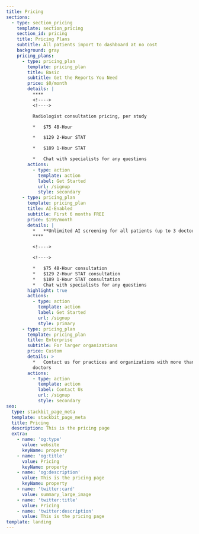 ```yaml
---
title: Pricing
sections:
  - type: section_pricing
    template: section_pricing
    section_id: pricing
    title: Pricing Plans
    subtitle: All patients import to dashboard at no cost
    background: gray
    pricing_plans:
      - type: pricing_plan
        template: pricing_plan
        title: Basic
        subtitle: Get the Reports You Need
        price: $0/month
        details: |
          ****
          <!---->
          <!---->

          Radiologist consultation pricing, per study

          *   $75 48-Hour

          *   $129 2-Hour STAT

          *   $189 1-Hour STAT

          *   Chat with specialists for any questions
        actions:
          - type: action
            template: action
            label: Get Started
            url: /signup
            style: secondary
      - type: pricing_plan
        template: pricing_plan
        title: AI-Enabled
        subtitle: First 6 months FREE
        price: $199/month
        details: |
          *   **Unlimited AI screening for all patients (up to 3 doctors)**
          ****

          <!---->

          <!---->

          *   $75 48-Hour consultation
          *   $129 2-Hour STAT consultation
          *   $189 1-Hour STAT consultation
          *   Chat with specialists for any questions
        highlight: true
        actions:
          - type: action
            template: action
            label: Get Started
            url: /signup
            style: primary
      - type: pricing_plan
        template: pricing_plan
        title: Enterprise
        subtitle: For larger organizations
        price: Custom
        details: >
          *   Contact us for practices and organizations with more than 10
          doctors
        actions:
          - type: action
            template: action
            label: Contact Us
            url: /signup
            style: secondary
seo:
  type: stackbit_page_meta
  template: stackbit_page_meta
  title: Pricing
  description: This is the pricing page
  extra:
    - name: 'og:type'
      value: website
      keyName: property
    - name: 'og:title'
      value: Pricing
      keyName: property
    - name: 'og:description'
      value: This is the pricing page
      keyName: property
    - name: 'twitter:card'
      value: summary_large_image
    - name: 'twitter:title'
      value: Pricing
    - name: 'twitter:description'
      value: This is the pricing page
template: landing
---
```

